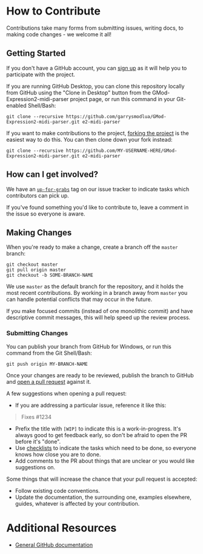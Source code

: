 # How to Contribute

Contributions take many forms from submitting issues, writing docs, to making
code changes - we welcome it all!

## Getting Started

If you don't have a GitHub account, you can [sign up](https://github.com/signup/free)
as it will help you to participate with the project.

If you are running GitHub Desktop, you can clone this repository locally from
GitHub using the "Clone in Desktop" button from the GMod-Expression2-midi-parser project page,
or run this command in your Git-enabled Shell/Bash:

`git clone --recursive https://github.com/garrysmodlua/GMod-Expression2-midi-parser.git e2-midi-parser`

If you want to make contributions to the project,
[forking the project](https://help.github.com/articles/fork-a-repo) is the
easiest way to do this. You can then clone down your fork instead:

`git clone --recursive https://github.com/MY-USERNAME-HERE/GMod-Expression2-midi-parser.git e2-midi-parser`

## How can I get involved?

We have an [`up-for-grabs`](https://github.com/garrysmodlua/GMod-Expression2-midi-parser/labels/up-for-grabs)
tag on our issue tracker to indicate tasks which contributors can pick up.

If you've found something you'd like to contribute to, leave a comment in the issue
so everyone is aware.

## Making Changes

When you're ready to make a change, create a branch off the `master` branch:

```
git checkout master
git pull origin master
git checkout -b SOME-BRANCH-NAME
```

We use `master` as the default branch for the repository, and it holds the most
recent contributions. By working in a branch away from `master` you can handle
potential conflicts that may occur in the future.

If you make focused commits (instead of one monolithic commit) and have descriptive
commit messages, this will help speed up the review process.

### Submitting Changes

You can publish your branch from GitHub for Windows, or run this command from
the Git Shell/Bash:

`git push origin MY-BRANCH-NAME`

Once your changes are ready to be reviewed, publish the branch to GitHub and
[open a pull request](https://help.github.com/articles/using-pull-requests)
against it.

A few suggestions when opening a pull request:

 - If you are addressing a particular issue, reference it like this:

>   Fixes #1234

 - Prefix the title with `[WIP]` to indicate this is a work-in-progress. It's
   always good to get feedback early, so don't be afraid to open the PR before
   it's "done".
 - Use [checklists](https://github.com/blog/1375-task-lists-in-gfm-issues-pulls-comments)
   to indicate the tasks which need to be done, so everyone knows how close you
   are to done.
 - Add comments to the PR about things that are unclear or you would like
   suggestions on.

Some things that will increase the chance that your pull request is accepted:

* Follow existing code conventions.
* Update the documentation, the surrounding one, examples elsewhere, guides,
  whatever is affected by your contribution.

# Additional Resources

* [General GitHub documentation](http://help.github.com/)
